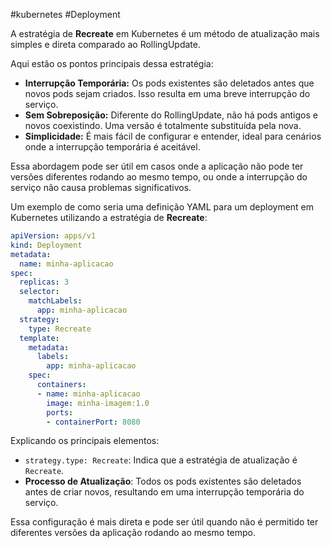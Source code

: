 #kubernetes #Deployment 

A estratégia de **Recreate** em Kubernetes é um método de atualização mais simples e direta comparado ao RollingUpdate. 

Aqui estão os pontos principais dessa estratégia:

- **Interrupção Temporária:** Os pods existentes são deletados antes que novos pods sejam criados. Isso resulta em uma breve interrupção do serviço.
- **Sem Sobreposição:** Diferente do RollingUpdate, não há pods antigos e novos coexistindo. Uma versão é totalmente substituída pela nova.
- **Simplicidade:** É mais fácil de configurar e entender, ideal para cenários onde a interrupção temporária é aceitável.

Essa abordagem pode ser útil em casos onde a aplicação não pode ter versões diferentes rodando ao mesmo tempo, ou onde a interrupção do serviço não causa problemas significativos.

Um exemplo de como seria uma definição YAML para um deployment em Kubernetes utilizando a estratégia de **Recreate**:

```yaml
apiVersion: apps/v1
kind: Deployment
metadata:
  name: minha-aplicacao
spec:
  replicas: 3
  selector:
    matchLabels:
      app: minha-aplicacao
  strategy:
    type: Recreate
  template:
    metadata:
      labels:
        app: minha-aplicacao
    spec:
      containers:
      - name: minha-aplicacao
        image: minha-imagem:1.0
        ports:
        - containerPort: 8080
```

Explicando os principais elementos:
- `strategy.type: Recreate`: Indica que a estratégia de atualização é `Recreate`.
- **Processo de Atualização**: Todos os pods existentes são deletados antes de criar novos, resultando em uma interrupção temporária do serviço.

Essa configuração é mais direta e pode ser útil quando não é permitido ter diferentes versões da aplicação rodando ao mesmo tempo.